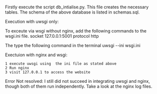 Firstly execute the script db_intialise.py. This file creates the necessary tables. The schema of the above database is listed in schemas.sql. 

Execution with uwsgi only: 

To exceute via wsgi without nginx, add the following commands  to the wsgi.ini file. 
			socket 127.0.0.1:5001
			protocol http

The type the following command in the  terminal
	uwsgi --ini wsgi.ini


Exectuion with nginx and wsgi:

	1 execute uwsgi using  the ini file as stated above
	2 Run nginx
	3 visit 127.0.0.1 to access the website

Error Not resolved: I still did not succeed in integrating uwsgi and nginx, though both of them run independently. Take a look at the nginx log files. 



